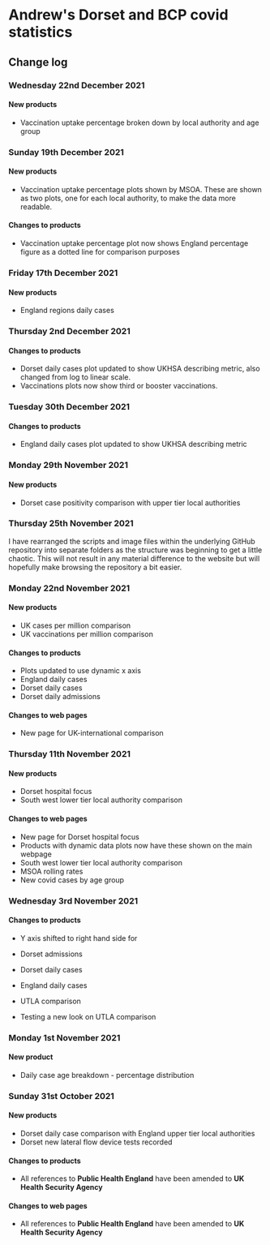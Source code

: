 # Andrew's Dorset and BCP covid statistics

## Change log

### Wednesday 22nd December 2021

#### New products
- Vaccination uptake percentage broken down by local authority and age group

### Sunday 19th December 2021

#### New products
- Vaccination uptake percentage plots shown by MSOA. These are shown as two plots, one for each local authority, to make the data more readable.

#### Changes to products
- Vaccination uptake percentage plot now shows England percentage figure as a dotted line for comparison purposes

### Friday 17th December 2021

#### New products
- England regions daily cases

### Thursday 2nd December 2021

#### Changes to products
- Dorset daily cases plot updated to show UKHSA describing metric, also changed from log to linear scale.
- Vaccinations plots now show third or booster vaccinations.

### Tuesday 30th December 2021

#### Changes to products
- England daily cases plot updated to show UKHSA describing metric

### Monday 29th November 2021

#### New products
 - Dorset case positivity comparison with upper tier local authorities

### Thursday 25th November 2021

I have rearranged the scripts and image files within the underlying GitHub repository into separate folders as the structure was beginning to get a little chaotic. This will not result in any material difference to the website but will hopefully make browsing the repository a bit easier.

### Monday 22nd November 2021

#### New products
- UK cases per million comparison
- UK vaccinations per million comparison

#### Changes to products
- Plots updated to use dynamic x axis
 - England daily cases
 - Dorset daily cases
 - Dorset daily admissions
 
#### Changes to web pages
- New page for UK-international comparison

### Thursday 11th November 2021

#### New products
- Dorset hospital focus
- South west lower tier local authority comparison

#### Changes to web pages
- New page for Dorset hospital focus
- Products with dynamic data plots now have these shown on the main webpage
 - South west lower tier local authority comparison
 - MSOA rolling rates
 - New covid cases by age group

### Wednesday 3rd November 2021

#### Changes to products
- Y axis shifted to right hand side for
 - Dorset admissions
 - Dorset daily cases
 - England daily cases
 - UTLA comparison
 
- Testing a new look on UTLA comparison

### Monday 1st November 2021

#### New product
- Daily case age breakdown - percentage distribution

### Sunday 31st October 2021

#### New products
- Dorset daily case comparison with England upper tier local authorities
- Dorset new lateral flow device tests recorded

#### Changes to products
- All references to **Public Health England** have been amended to **UK Health Security Agency**

#### Changes to web pages
- All references to **Public Health England** have been amended to **UK Health Security Agency**